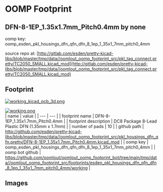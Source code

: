 # OOMP Footprint  
## DFN-8-1EP_1.35x1.7mm_Pitch0.4mm  by none  
  
oomp key: oomp_esden_pkl_housings_dfn_qfn_dfn_8_1ep_1_35x1_7mm_pitch0_4mm  
  
source repo at: [http://gitlab.com/esden/pretty-kicad-libs/blob/master/tmp/data//oomlout_oomp_footprint_src/pkl_tag_connect.pretty/TC2050_SMALL.kicad_mod](http://gitlab.com/esden/pretty-kicad-libs/blob/master/tmp/data//oomlout_oomp_footprint_src/pkl_tag_connect.pretty/TC2050_SMALL.kicad_mod)  
## Footprint  
  
[![working_kicad_pcb_3d.png](working_kicad_pcb_3d_600.png)](working_kicad_pcb_3d.png)  
  
[![working.png](working_600.png)](working.png)  
| name | value | 
| --- | --- | 
| footprint name | DFN-8-1EP_1.35x1.7mm_Pitch0.4mm | 
| footprint description | DC8 Package 8-Lead Plastic DFN (1.35mm x 1.7mm) | 
| number of pads | 10 | 
| github path | http://github.com/esden/pretty-kicad-libs/blob/master/tmp/data//oomlout_oomp_footprint_src/pkl_housings_dfn_qfn.pretty/DFN-8-1EP_1.35x1.7mm_Pitch0.4mm.kicad_mod | 
| oomp key | oomp_esden_pkl_housings_dfn_qfn_dfn_8_1ep_1_35x1_7mm_pitch0_4mm | 
| oomp bot github | https://github.com/oomlout/oomlout_oomp_footprint_bot/tree/main/tmp/data//oomlout_oomp_footprint_src/footprints/esden_pkl_housings_dfn_qfn_dfn_8_1ep_1_35x1_7mm_pitch0_4mm/working | 
## Images  
